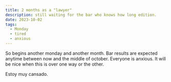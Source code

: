 ```yaml
---
title: 2 months as a "lawyer"
description: still waiting for the bar who knows how long edition.
date: 2023-10-02
tags:
  - Monday
  - tired
  - anxious
---
```


So begins another monday and another month. Bar results are expected anytime between now and the middle of october. Everyone is anxious. It will be nice when this is over one way or the other.

Estoy muy cansado.

